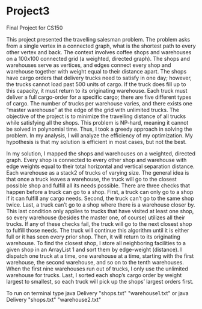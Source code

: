 # Project3
Final Project for CS150


This project presented the travelling salesman problem.  The problem asks from a single vertex in a connected graph, what is the shortest path to every other vertex and back.  The context involves coffee shops and warehouses on a 100x100 connected grid (a weighted, directed graph).  The shops and warehouses serve as vertices, and edges connect every shop and warehouse together with weight equal to their distance apart.  The shops have cargo orders that delivery trucks need to satisfy in one day; however, the trucks cannot load past 500 units of cargo.  If the truck does fill up to this capacity, it must return to its originating warehouse.  Each truck must deliver a full cargo-order for a specific cargo; there are five different types of cargo.  The number of trucks per warehouse varies, and there exists one “master warehouse” at the edge of the grid with unlimited trucks.  The objective of the project is to minimize the travelling distance of all trucks while satisfying all the shops. This problem is NP-hard, meaning it cannot be solved in polynomial time.  Thus, I took a greedy approach in solving the problem.  In my analysis, I will analyze the efficiency of my optimization.  My hypothesis is that my solution is efficient in most cases, but not the best.

In my solution, I mapped the shops and warehouses on a weighted, directed graph.  Every shop is connected to every other shop and warehouse with edge weights equal to their total horizontal and vertical separation distance.  Each warehouse as a stack2 of trucks of varying size.  The general idea is that once a truck leaves a warehouse, the truck will go to the closest possible shop and fulfill all its needs possible.  There are three checks that happen before a truck can go to a shop.  First, a truck can only go to a shop if it can fulfill any cargo needs.  Second, the truck can’t go to the same shop twice.  Last, a truck can’t go to a shop where there is a warehouse closer by.  This last condition only applies to trucks that have visited at least one shop, so every warehouse (besides the master one, of course) utilizes all their trucks.  If any of these checks fail, the truck will go to the next closest shop to fulfill those needs.  The truck will continue this algorithm until it is either full or it has seen every prior shop.  Then, it will return to its originating warehouse.  To find the closest shop, I store all neighboring facilities to a given shop in an ArrayList 1 and sort them by edge-weight (distance).  I dispatch one truck at a time, one warehouse at a time, starting with the first warehouse, the second warehouse, and so on to the tenth warehouses.  When the first nine warehouses run out of trucks, I only use the unlimited warehouse for trucks.  Last, I sorted each shop’s cargo order by weight largest to smallest, so each truck will pick up the shops’ largest orders first.    

To run on terminal type java Delivery "shops.txt" "warehouse1.txt" or java Delivery "shops.txt" "warehouse2.txt"
